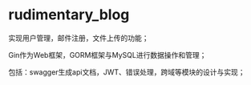 # rudimentary_blog

实现用户管理，邮件注册，文件上传的功能；

Gin作为Web框架，GORM框架与MySQL进行数据操作和管理；

包括：swagger生成api文档，JWT、错误处理，跨域等模块的设计与实现；
